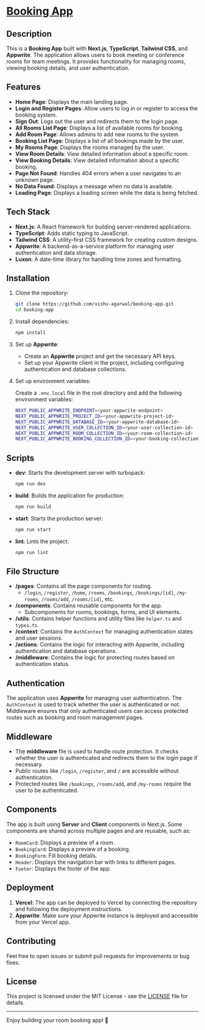 
# [Booking App](https://booking-room-app.netlify.app/)

## Description

This is a **Booking App** built with **Next.js**, **TypeScript**, **Tailwind CSS**, and **Appwrite**. The application allows users to book meeting or conference rooms for team meetings. It provides functionality for managing rooms, viewing booking details, and user authentication.

## Features

- **Home Page**: Displays the main landing page.
- **Login and Register Pages**: Allow users to log in or register to access the booking system.
- **Sign Out**: Logs out the user and redirects them to the login page.
- **All Rooms List Page**: Displays a list of available rooms for booking.
- **Add Room Page**: Allows admins to add new rooms to the system.
- **Booking List Page**: Displays a list of all bookings made by the user.
- **My Rooms Page**: Displays the rooms managed by the user.
- **View Room Details**: View detailed information about a specific room.
- **View Booking Details**: View detailed information about a specific booking.
- **Page Not Found**: Handles 404 errors when a user navigates to an unknown page.
- **No Data Found**: Displays a message when no data is available.
- **Loading Page**: Displays a loading screen while the data is being fetched.

## Tech Stack

- **Next.js**: A React framework for building server-rendered applications.
- **TypeScript**: Adds static typing to JavaScript.
- **Tailwind CSS**: A utility-first CSS framework for creating custom designs.
- **Appwrite**: A backend-as-a-service platform for managing user authentication and data storage.
- **Luxon**: A date-time library for handling time zones and formatting.

## Installation

1. Clone the repository:

   ```bash
   git clone https://github.com/vishu-agarwal/booking-app.git
   cd booking-app
   ```

2. Install dependencies:

   ```bash
   npm install
   ```

3. Set up **Appwrite**:

   - Create an **Appwrite** project and get the necessary API keys.
   - Set up your Appwrite client in the project, including configuring authentication and database collections.

4. Set up environment variables:

   Create a `.env.local` file in the root directory and add the following environment variables:

   ```bash
   NEXT_PUBLIC_APPWRITE_ENDPOINT=<your-appwrite-endpoint>
   NEXT_PUBLIC_APPWRITE_PROJECT_ID=<your-appwrite-project-id>
   NEXT_PUBLIC_APPWRITE_DATABASE_ID=<your-appwrite-database-id>
   NEXT_PUBLIC_APPWRITE_USER_COLLECTION_ID=<your-user-collection-id>
   NEXT_PUBLIC_APPWRITE_ROOM_COLLECTION_ID=<your-room-collection-id>
   NEXT_PUBLIC_APPWRITE_BOOKING_COLLECTION_ID=<your-booking-collection-id>
   ```

## Scripts

- **dev**: Starts the development server with turbopack:

  ```bash
  npm run dev
  ```

- **build**: Builds the application for production:

  ```bash
  npm run build
  ```

- **start**: Starts the production server:

  ```bash
  npm run start
  ```

- **lint**: Lints the project:

  ```bash
  npm run lint
  ```

## File Structure

- **/pages**: Contains all the page components for routing.
  - `/login`, `/register`, `/home`, `/rooms`, `/bookings`, `/bookings/[id]`, `/my-rooms`, `/rooms/add`, `/rooms/[id]`, etc.
- **/components**: Contains reusable components for the app.
  - Subcomponents for rooms, bookings, forms, and UI elements.
- **/utils**: Contains helper functions and utility files like `helper.ts` and `types.ts`.
- **/context**: Contains the `AuthContext` for managing authentication states and user sessions.
- **/actions**: Contains the logic for interacting with Appwrite, including authentication and database operations.
- **/middleware**: Contains the logic for protecting routes based on authentication status.

## Authentication

The application uses **Appwrite** for managing user authentication. The `AuthContext` is used to track whether the user is authenticated or not. Middleware ensures that only authenticated users can access protected routes such as booking and room management pages.

## Middleware

- The **middleware** file is used to handle route protection. It checks whether the user is authenticated and redirects them to the login page if necessary.
- Public routes like `/login`, `/register`, and `/` are accessible without authentication.
- Protected routes like `/bookings`, `/rooms/add`, and `/my-rooms` require the user to be authenticated.

## Components

The app is built using **Server** and **Client** components in Next.js. Some components are shared across multiple pages and are reusable, such as:

- `RoomCard`: Displays a preview of a room.
- `BookingCard`: Displays a preview of a booking.
- `BookingForm`: Fill booking details.
- `Header`: Displays the navigation bar with links to different pages.
- `Footer`: Displays the footer of the app.

## Deployment

1. **Vercel**: The app can be deployed to Vercel by connecting the repository and following the deployment instructions.
2. **Appwrite**: Make sure your Appwrite instance is deployed and accessible from your Vercel app.

## Contributing

Feel free to open issues or submit pull requests for improvements or bug fixes.

## License

This project is licensed under the MIT License - see the [LICENSE](LICENSE) file for details.

---

Enjoy building your room booking app! 🚀
